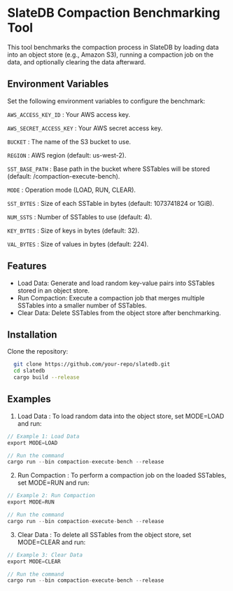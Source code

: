 
# SlateDB Compaction Benchmarking Tool

This tool benchmarks the compaction process in SlateDB by loading data into an object store (e.g., Amazon S3), running a compaction job on the data, and optionally clearing the data afterward.


## Environment Variables

Set the following environment variables to configure the benchmark:

`AWS_ACCESS_KEY_ID` : Your AWS access key.

`AWS_SECRET_ACCESS_KEY` : Your AWS secret access key.

`BUCKET` : The name of the S3 bucket to use.

`REGION` : AWS region (default: us-west-2).

`SST_BASE_PATH` : Base path in the bucket where SSTables will be stored (default: /compaction-execute-bench).

`MODE` : Operation mode (LOAD, RUN, CLEAR).

`SST_BYTES` : Size of each SSTable in bytes (default: 1073741824 or 1GiB).

`NUM_SSTS` : Number of SSTables to use (default: 4).

`KEY_BYTES` : Size of keys in bytes (default: 32).

`VAL_BYTES` : Size of values in bytes (default: 224).


## Features

- Load Data: Generate and load random key-value pairs into SSTables stored in an object store.
- Run Compaction: Execute a compaction job that merges multiple SSTables into a smaller number of SSTables.
- Clear Data: Delete SSTables from the object store after benchmarking.


## Installation

Clone the repository:

```bash
  git clone https://github.com/your-repo/slatedb.git
  cd slatedb
  cargo build --release
```
    
## Examples

1. Load Data : 
To load random data into the object store, set MODE=LOAD and run:
```rust
// Example 1: Load Data
export MODE=LOAD

// Run the command
cargo run --bin compaction-execute-bench --release
```

2. Run Compaction : 
To perform a compaction job on the loaded SSTables, set MODE=RUN and run:
```rust
// Example 2: Run Compaction
export MODE=RUN

// Run the command
cargo run --bin compaction-execute-bench --release
```

3. Clear Data : 
To delete all SSTables from the object store, set MODE=CLEAR and run:
```rust
// Example 3: Clear Data
export MODE=CLEAR

// Run the command
cargo run --bin compaction-execute-bench --release
```

